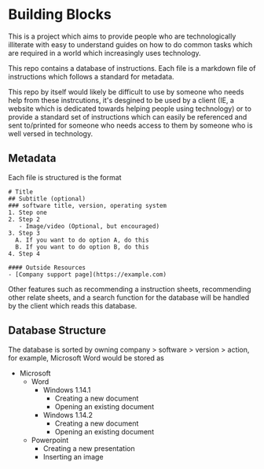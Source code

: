 # Building Blocks

This is a project which aims to provide people who are technologically illiterate with easy to understand guides on how to do common tasks which are required in a world which increasingly uses technology.

This repo contains a database of instructions. Each file is a markdown file of instructions which follows a standard for metadata.

This repo by itself would likely be difficult to use by someone who needs help from these instrcutions, it's desgined to be used by a client (IE, a website which is dedicated towards helping people using technology) or to provide a standard set of instructions which can easily be referenced and sent to/printed for someone who needs access to them by someone who is well versed in technology.

## Metadata

Each file is structured is the format 

    # Title
    ## Subtitle (optional)
    ### software title, version, operating system
    1. Step one
    2. Step 2
       - Image/video (Optional, but encouraged) 
    3. Step 3
	  A. If you want to do option A, do this
	  B. If you want to do option B, do this
    4. Step 4

    #### Outside Resources
    - [Company support page](https://example.com)

Other features such as recommending a instruction sheets, recommending other relate sheets, and a search function for the database will be handled by the client which reads this database. 

## Database Structure

The database is sorted by owning company > software > version > action, for example, Microsoft Word would be stored as

- Microsoft
    - Word
      - Windows 1.14.1
        - Creating a new document
        - Opening an existing document
      - Windows 1.14.2
        - Creating a new document
        - Opening an existing document
    - Powerpoint
      - Creating a new presentation
      - Inserting an image
  

